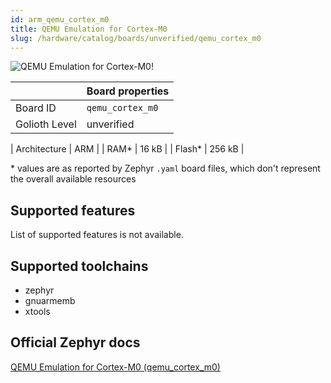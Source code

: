 ```yaml
---
id: arm_qemu_cortex_m0
title: QEMU Emulation for Cortex-M0
slug: /hardware/catalog/boards/unverified/qemu_cortex_m0
---
```


[//]: # (This is an auto-generated file, do not edit! Changes to it will be lost upon re-generation)

![QEMU Emulation for Cortex-M0!](/img/boards/arm/qemu_cortex_m0.png "QEMU Emulation for Cortex-M0")

|                | Board properties     |
| -------------  | -------------------- |
| Board ID       | `qemu_cortex_m0` |
| Golioth Level  | unverified       |

| Architecture   | ARM |
| RAM*           | 16 kB |
| Flash*         | 256 kB |

\* values are as reported by Zephyr `.yaml` board files, which don't represent the overall available resources



## Supported features

List of supported features is not available.

## Supported toolchains

* zephyr
* gnuarmemb
* xtools

## Official Zephyr docs

[QEMU Emulation for Cortex-M0 (qemu_cortex_m0)](https://docs.zephyrproject.org/latest/boards/arm/qemu_cortex_m0/doc/index.html)
